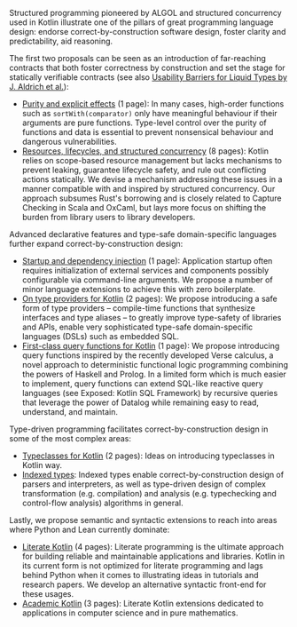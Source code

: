 Structured programming pioneered by ALGOL and
structured concurrency used in Kotlin
illustrate one of the pillars of great programming language design:
endorse correct-by-construction software design, foster clarity and predictability, aid reasoning.

The first two proposals can be seen as an introduction of far-reaching contracts 
that both foster correctness by construction and set the stage for statically
verifiable contracts
(see also [Usability Barriers for Liquid Types by J. Aldrich et al.](https://dl.acm.org/doi/10.1145/3729327)):
- [Purity and explicit effects](kotlin_purity.pdf) (1 page):
  In many cases, high-order functions such as `sortWith(comparator)`
  only have meaningful behaviour if their arguments are pure functions.
  Type-level control over the purity of functions
  and data is essential to prevent nonsensical behaviour and dangerous vulnerabilities.
- [Resources, lifecycles, and structured concurrency](kotlin_objects.pdf) (8 pages):
  Kotlin relies on scope-based resource management
  but lacks mechanisms to prevent leaking,
  guarantee lifecycle safety, and rule out conflicting actions statically.
  We devise a mechanism addressing these issues in a manner compatible with and inspired by structured concurrency.
  Our approach subsumes Rust's borrowing and is closely related to Capture Checking in Scala and OxCaml,
  but lays more focus on shifting the burden from library users to library developers.

Advanced declarative features and type-safe domain-specific languages further expand
correct-by-construction design:
- [Startup and dependency injection](kotlin_startup.pdf) (1 page):
  Application startup often requires initialization of external
  services and components possibly configurable via command-line arguments.
  We propose a number of minor language extensions to achieve this with zero boilerplate. 
- [On type providers for Kotlin](kotlin_meta.pdf) (2 pages):
  We propose introducing a safe form of type providers – compile-time functions
  that synthesize interfaces and type aliases – to greatly improve type-safety of libraries and APIs, enable very 
  sophisticated type-safe domain-specific languages (DSLs) such as embedded SQL.
- [First-class query functions for Kotlin](kotlin_verse.pdf) (1 page):
  We propose introducing query functions inspired by the recently developed Verse calculus, a
  novel approach to deterministic functional logic programming combining the powers of Haskell
  and Prolog. In a limited form which is much easier to implement, query functions can extend
  SQL-like reactive query languages (see Exposed: Kotlin SQL Framework) by recursive queries
  that leverage the power of Datalog while remaining easy to read, understand, and maintain.

Type-driven programming facilitates correct-by-construction design in some of the most complex areas:
- [Typeclasses for Kotlin](kotlin_typeclasses.pdf) (2 pages): Ideas on introducing typeclasses in Kotlin way.
- [Indexed types](kotlin_families.pdf):
  Indexed types enable correct-by-construction design of parsers and interpreters, as well as type-driven design of 
  complex transformation (e.g. compilation) and analysis
  (e.g. typechecking and control-flow analysis) algorithms in general.
  
Lastly, we propose semantic and syntactic extensions to reach into areas where Python and Lean currently dominate:
- [Literate Kotlin](kotlin_literate.pdf) (4 pages):
  Literate programming is the ultimate approach for building reliable and maintainable applications and libraries.
  Kotlin in its current form is not optimized for literate programming and lags
  behind Python when it comes to illustrating ideas in tutorials and research papers.
  We develop an alternative syntactic front-end for these usages.
- [Academic Kotlin](kotlin_academic.pdf) (3 pages):
  Literate Kotlin extensions dedicated to applications in computer science and in pure mathematics.
